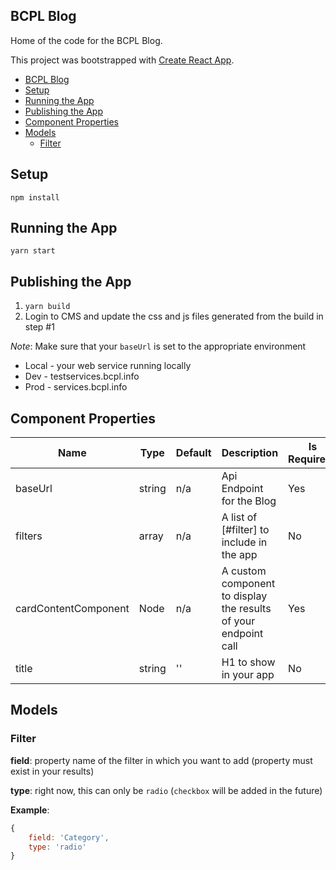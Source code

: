 ## BCPL Blog

Home of the code for the BCPL Blog.

This project was bootstrapped with [Create React App](https://github.com/facebookincubator/create-react-app).
- [BCPL Blog](#bcpl-blog)
- [Setup](#setup)
- [Running the App](#running-the-app)
- [Publishing the App](#publishing-the-app)
- [Component Properties](#component-properties)
- [Models](#models)
	- [Filter](#filter)

## Setup

`npm install`

## Running the App

`yarn start`

## Publishing the App

1. `yarn build`
2. Login to CMS and update the css and js files generated from the build in step #1

_Note_: Make sure that your `baseUrl` is set to the appropriate environment

- Local - your web service running locally
- Dev - testservices.bcpl.info
- Prod - services.bcpl.info

## Component Properties

| Name                 | Type   | Default | Description                                                     | Is Required? |
| -------------------- | ------ | ------- | --------------------------------------------------------------- | ------------ |
| baseUrl              | string | n/a     | Api Endpoint for the Blog                                       | Yes          |
| filters              | array  | n/a     | A list of [#filter] to include in the app                       | No           |
| cardContentComponent | Node   | n/a     | A custom component to display the results of your endpoint call | Yes          |
| title                | string | ''      | H1 to show in your app                                          | No           |

## Models

### Filter

**field**: property name of the filter in which you want to add (property must exist in your results)

**type**: right now, this can only be `radio` (`checkbox` will be added in the future)

**Example**:

```javascript
{
	field: 'Category',
	type: 'radio'
}
```